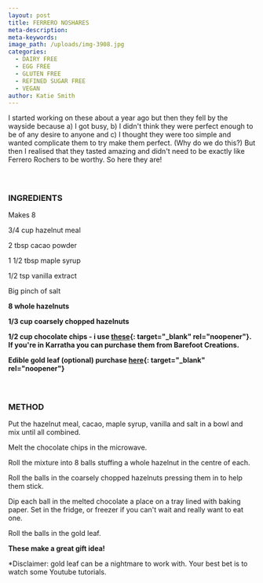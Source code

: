```yaml
---
layout: post
title: FERRERO NOSHARES
meta-description:
meta-keywords:
image_path: /uploads/img-3908.jpg
categories:
  - DAIRY FREE
  - EGG FREE
  - GLUTEN FREE
  - REFINED SUGAR FREE
  - VEGAN
author: Katie Smith
---
```


I started working on these about a year ago but then they fell by the wayside because a) I got busy, b) I didn't think they were perfect enough to be of any desire to anyone and c) I thought they were too simple and wanted complicate them to try make them perfect. (Why do we do this?) But then I realised that they tasted amazing and didn't need to be exactly like Ferrero Rochers to be worthy. So here they are\!

#### &nbsp;

### INGREDIENTS

Makes 8

3/4 cup hazelnut meal

2 tbsp cacao powder

1 1/2 tbsp maple syrup

1/2 tsp vanilla extract

Big pinch of salt

**8 whole hazelnuts**

**1/3 cup coarsely chopped hazelnuts**

**1/2 cup chocolate chips - i use [these](https://www.goodness.com.au/organic-dark-chocolate-drops-55-cocoa-5kg/){: target="_blank" rel="noopener"}. If you're in Karratha you can purchase them from Barefoot Creations.**

**Edible gold leaf (optional) purchase [here](https://www.bakeboss.com.au/product/8243-cake-craft-edible-24k-gold-leaf-5-sheets){: target="_blank" rel="noopener"}**

#### &nbsp;

### METHOD

Put the hazelnut meal, cacao, maple syrup, vanilla and salt in a bowl and mix until all combined.

Melt the chocolate chips in the microwave.

Roll the mixture into 8 balls stuffing a whole hazelnut in the centre of each.&nbsp;

Roll the balls in the coarsely chopped hazelnuts pressing them in to help them stick.

Dip each ball in the melted chocolate a place on a tray lined with baking paper. Set in the fridge, or freezer if you can't wait and really want to eat one.

Roll the balls in the gold leaf.

**These make a great gift idea\!**

\*Disclaimer: gold leaf can be a nightmare to work with. Your best bet is to watch some Youtube tutorials.

&nbsp;

&nbsp;